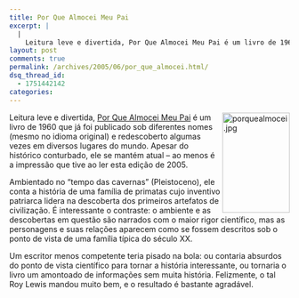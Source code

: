 ```yaml
---
title: Por Que Almocei Meu Pai
excerpt: |
  |
    Leitura leve e divertida, Por Que Almocei Meu Pai é um livro de 1960 que já foi publicado sob diferentes nomes (mesmo no idioma original) e redescoberto algumas vezes em diversos lugares do mundo. Apesar do histórico conturbado, ele se...
layout: post
comments: true
permalink: /archives/2005/06/por_que_almocei.html/
dsq_thread_id:
  - 1751442142
categories:
---
```

<img title="porquealmocei.jpg" src="//chester.me/archives/img/porquealmocei.jpg" width="121" height="180" align="right" style="margin-width:2px" />Leitura leve e divertida, <a href="http://tinyurl.com/9pkth" target="_blank">Por Que Almocei Meu Pai</a> é um livro de 1960 que já foi publicado sob diferentes nomes (mesmo no idioma original) e redescoberto algumas vezes em diversos lugares do mundo. Apesar do histórico conturbado, ele se mantém atual &#8211; ao menos é a impressão que tive ao ler esta edição de 2005.

Ambientado no &#8220;tempo das cavernas&#8221; (Pleistoceno), ele conta a história de uma família de primatas cujo inventivo patriarca lidera na descoberta dos primeiros artefatos de civilização. É interessante o contraste: o ambiente e as descobertas em questão são narrados com o maior rigor científico, mas as personagens e suas relações aparecem como se fossem descritos sob o ponto de vista de uma família típica do século XX.

Um escritor menos competente teria pisado na bola: ou contaria absurdos do ponto de vista científico para tornar a história interessante, ou tornaria o livro um amontoado de informações sem muita história. Felizmente, o tal Roy Lewis mandou muito bem, e o resultado é bastante agradável.
